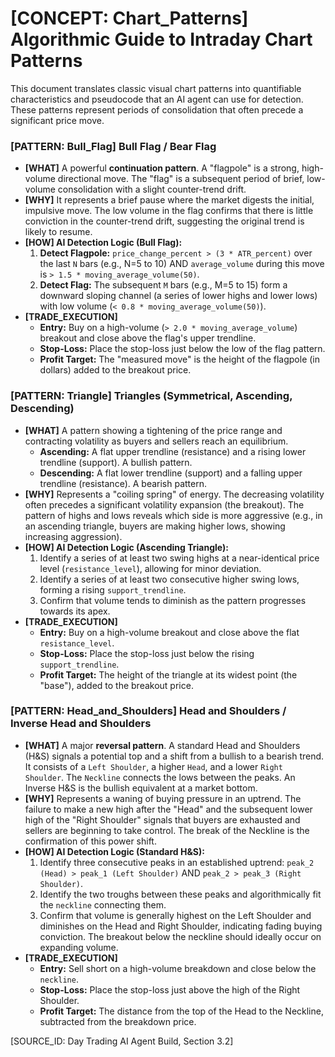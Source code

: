 # [CONCEPT: Chart_Patterns] Algorithmic Guide to Intraday Chart Patterns

This document translates classic visual chart patterns into quantifiable characteristics and pseudocode that an AI agent can use for detection. These patterns represent periods of consolidation that often precede a significant price move.

### [PATTERN: Bull_Flag] Bull Flag / Bear Flag

- **[WHAT]** A powerful **continuation pattern**. A "flagpole" is a strong, high-volume directional move. The "flag" is a subsequent period of brief, low-volume consolidation with a slight counter-trend drift.
- **[WHY]** It represents a brief pause where the market digests the initial, impulsive move. The low volume in the flag confirms that there is little conviction in the counter-trend drift, suggesting the original trend is likely to resume.
- **[HOW] AI Detection Logic (Bull Flag):**
    1. **Detect Flagpole:** `price_change_percent > (3 * ATR_percent)` over the last `N` bars (e.g., N=5 to 10) AND `average_volume` during this move is `> 1.5 * moving_average_volume(50)`.
    2. **Detect Flag:** The subsequent `M` bars (e.g., M=5 to 15) form a downward sloping channel (a series of lower highs and lower lows) with low volume (`< 0.8 * moving_average_volume(50)`).
- **[TRADE_EXECUTION]**
  - **Entry:** Buy on a high-volume (`> 2.0 * moving_average_volume`) breakout and close above the flag's upper trendline.
  - **Stop-Loss:** Place the stop-loss just below the low of the flag pattern.
  - **Profit Target:** The "measured move" is the height of the flagpole (in dollars) added to the breakout price.

### [PATTERN: Triangle] Triangles (Symmetrical, Ascending, Descending)

- **[WHAT]** A pattern showing a tightening of the price range and contracting volatility as buyers and sellers reach an equilibrium.
  - **Ascending:** A flat upper trendline (resistance) and a rising lower trendline (support). A bullish pattern.
  - **Descending:** A flat lower trendline (support) and a falling upper trendline (resistance). A bearish pattern.
- **[WHY]** Represents a "coiling spring" of energy. The decreasing volatility often precedes a significant volatility expansion (the breakout). The pattern of highs and lows reveals which side is more aggressive (e.g., in an ascending triangle, buyers are making higher lows, showing increasing aggression).
- **[HOW] AI Detection Logic (Ascending Triangle):**
    1. Identify a series of at least two swing highs at a near-identical price level (`resistance_level`), allowing for minor deviation.
    2. Identify a series of at least two consecutive higher swing lows, forming a rising `support_trendline`.
    3. Confirm that volume tends to diminish as the pattern progresses towards its apex.
- **[TRADE_EXECUTION]**
  - **Entry:** Buy on a high-volume breakout and close above the flat `resistance_level`.
  - **Stop-Loss:** Place the stop-loss just below the rising `support_trendline`.
  - **Profit Target:** The height of the triangle at its widest point (the "base"), added to the breakout price.

### [PATTERN: Head_and_Shoulders] Head and Shoulders / Inverse Head and Shoulders

- **[WHAT]** A major **reversal pattern**. A standard Head and Shoulders (H&S) signals a potential top and a shift from a bullish to a bearish trend. It consists of a `Left Shoulder`, a higher `Head`, and a lower `Right Shoulder`. The `Neckline` connects the lows between the peaks. An Inverse H&S is the bullish equivalent at a market bottom.
- **[WHY]** Represents a waning of buying pressure in an uptrend. The failure to make a new high after the "Head" and the subsequent lower high of the "Right Shoulder" signals that buyers are exhausted and sellers are beginning to take control. The break of the Neckline is the confirmation of this power shift.
- **[HOW] AI Detection Logic (Standard H&S):**
    1. Identify three consecutive peaks in an established uptrend: `peak_2 (Head) > peak_1 (Left Shoulder)` AND `peak_2 > peak_3 (Right Shoulder)`.
    2. Identify the two troughs between these peaks and algorithmically fit the `neckline` connecting them.
    3. Confirm that volume is generally highest on the Left Shoulder and diminishes on the Head and Right Shoulder, indicating fading buying conviction. The breakout below the neckline should ideally occur on expanding volume.
- **[TRADE_EXECUTION]**
  - **Entry:** Sell short on a high-volume breakdown and close below the `neckline`.
  - **Stop-Loss:** Place the stop-loss just above the high of the Right Shoulder.
  - **Profit Target:** The distance from the top of the Head to the Neckline, subtracted from the breakdown price.

[SOURCE_ID: Day Trading AI Agent Build, Section 3.2]